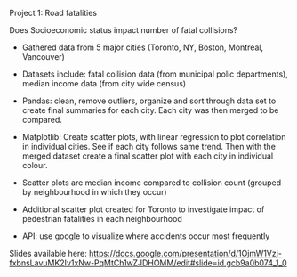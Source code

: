 Project 1:
Road fatalities

Does Socioeconomic status impact number of fatal collisions?

- Gathered data from 5 major cities (Toronto, NY, Boston, Montreal, Vancouver)

- Datasets include: fatal collision data (from municipal polic departments), median income data (from city wide census)

- Pandas: clean, remove outliers, organize and sort through data set to create final summaries for each city. Each city was then merged to be compared.

- Matplotlib: Create scatter plots, with linear regression to plot correlation in individual cities. See if each city follows same trend. Then with the merged dataset create a final scatter plot with each city in individual colour.

- Scatter plots are median income compared to collision count (grouped by neighbourhood in which they occur)

- Additional scatter plot created for Toronto to investigate impact of pedestrian fatalities in each neighbourhood

- API: use google to visualize where accidents occur most frequently


Slides available here:
https://docs.google.com/presentation/d/1OjmW1Vzj-fxbnsLavuMK2Iv1xNw-PqMtCh1wZJDHOMM/edit#slide=id.gcb9a0b074_1_0
